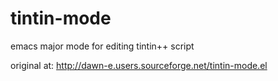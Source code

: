 tintin-mode
===========

emacs major mode for editing tintin++ script

original at: http://dawn-e.users.sourceforge.net/tintin-mode.el
